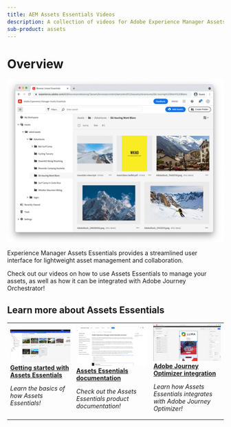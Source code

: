 ```yaml
---
title: AEM Assets Essentials Videos
description: A collection of videos for Adobe Experience Manager Assets Essentials
sub-product: assets
---
```


# Overview

![Assets Essentials](./assets/overview/hero.png)

Experience Manager Assets Essentials provides a streamlined user interface for lightweight asset management and collaboration.

Check out our videos on how to use Assets Essentials to manage your assets, as well as how it can be integrated with Adobe Journey Orchestrator!

## Learn more about Assets Essentials

<table>
<td>
   <a href="./basics/managing.md">
   <img alt="Getting started with Assets Essentials" src="./assets/overview/getting-started.png" />
   </a>
   <div>
      <a href="./basics/managing.md">
      <strong>Getting started with Assets Essentials</strong>
      </a>
   </div>
   <p>
      <em>Learn the basics of how Assets Essentials!</em>
   </p>
</td>
<td>
   <a href="https://experienceleague.adobe.com/docs/experience-manager-assets-essentials/help/introduction.html">
   <img alt="" src="./assets/overview/assets-essentials-docs.png"/>
   </a>
   <div>
      <a href="https://experienceleague.adobe.com/docs/experience-manager-assets-essentials/help/introduction.html">
      <strong>Assets Essentials documentation</strong>
      </a>
   </div>
   <p>
      <em>Check out the Assets Essentials product documentation!</em>
   <p>
</td>
<td>
   <a href="https://experienceleague.adobe.com/docs/journey-optimizer-learn/tutorials/create-messages/create-email-content-with-the-message-editor.html">
   <img alt="Adobe Journey Optimizer" src="./assets/overview/adobe-journey-optimizer.png" />
   </a>
   <div>
      <a href="https://experienceleague.adobe.com/docs/journey-optimizer-learn/tutorials/create-messages/create-email-content-with-the-message-editor.html">
      <strong>Adobe Journey Optimizer integration</strong>
      </a>
   </div>
   <p>
      <em>Learn how Assets Essentials integrates with Adobe Journey Optimizer!</em>
   <p>
</td>
</table>
